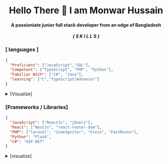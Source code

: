 **<h1 align="center">Hello There 👋 I am Monwar Hussain</h1>**

#### <p align="center">A passioniate junior full stack developer from an edge of Bangladesh</p>

*****<p align="center" >{ S K I L L S }</p>*****
### [ languages ]
```json
{
  "Proficient": ["JavaScript","SQL"],
  "Competent": ["TypeScript", "PHP", "Python"],
  "Familiar With": ["C#", "Java"],
  "learning": ["C","TypeScript(Advance)"]
}
```
<details>
  <summary>[Visualize]</summary>
  <br>
  <div>
  <details>
  <summary>Proficient</summary>
    <br>
    <strong>JavaScript</strong>
    ,
    <strong>SQL</strong>
</details>

<details>
  <summary>Competent</summary>
  <br>
    <strong>TypeScript</strong>
    ,
    <strong>PHP</strong>
   ,
    <strong>Python</strong>
</details>

<details>
  <summary>Familiar With</summary>
  <br>
    <strong>C#</strong>
   ,
    <strong>Java</strong>
</details>

<details>
  <summary>Learning</summary>
  <br>
    <strong>C</strong>
    ,
    <strong>TypeScript(Advanced)</strong>
</details>
</div>
</details>

### [Frameworks / Libraries]
```json
{
  "JavaScript": ["ReactJs", "jQuery"],
  "React": ["NextJs", "react-router-dom"],
  "PHP": ["laravel", "CodeIgniter", "klein", "FastRoute"],
  "Python": "Flask",
  "C#": "ASP.NET"
}
```
<details>
    <summary>[visualize]</summary>
  <br>
    <div>
      <details>
        <summary>JavaScript</summary>
        <strong>ReactJs</strong> ---
        <strong>jQuery</strong>
      </details>
      <details>
        <summary>React</summary>
        <strong>NextJs</strong> ---
        <strong>react-router-dom</strong>
      </details>
      <details>
        <summary>PHP</summary>
        <strong>laravel</strong> ---
        <strong>CodeIgniter</strong> ---
        <strong>klein</strong> ---
        <strong>FastRoute</strong>
      </details>
      <details>
        <summary>Python</summary>
        <strong>Flask</strong>
      </details>
      <details>
        <summary>C#</summary>
        <strong>ASP.NET</strong>
      </details>
    </div>

</details>
